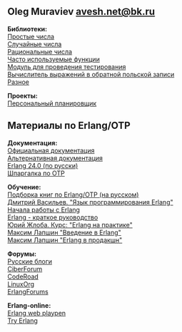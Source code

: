 ## Oleg Muraviev <avesh.net@bk.ru>  
**Библиотеки:**  
[Простые числа](doc/primes.md)  
[Случайные числа](doc/rnd.md)  
[Рациональные числа](doc/rat.md)  
[Часто используемые функции](doc/lib.md)  
[Модуль для проведения тестирования](doc/tests.md)  
[Вычислитель выражений в обратной польской записи](doc/rpn.md)  
[Разное](doc/mix.md)  

**Проекты:**  
[Персональный планировщик](doc/event.md)  

## Материалы по Erlang/OTP  
**Документация:**  
[Официальная документация](https://www.erlang.org/docs)  
[Альтернативная документация](https://www.erldocs.com/)  
[Erlang 24.0 (по русски)](https://runebook.dev/ru/docs/erlang/-index-)  
[Шпаргалка по OTP](https://itnan.ru/post.php?c=1&p=346252)  

**Обучение:**  
[Подборка книг по Erlang/OTP (на русском)](books/)  
[Дмитрий Васильев. "Язык программирования Erlang"](http://hlabs.org/development/erlang/)  
[Начала работы с Erlang](https://www.rsdn.org/article/erlang/GettingStartedWithErlang.xml)  
[Erlang - краткое руководство](https://coderlessons.com/tutorials/kompiuternoe-programmirovanie/vyuchit-erlang/erlang-kratkoe-rukovodstvo?ysclid=l33ww6nult)  
[Юрий Жлоба. Курс: "Erlang на практике"](https://ru.hexlet.io/courses/erlang_101)  
[Максим Лапшин "Введение в Erlang"](https://www.youtube.com/watch?v=jYrHjS8Z_XU)  
[Максим Лапшин "Erlang в продакшн"](https://www.youtube.com/watch?v=zefdqQV74R0)  

**Форумы:**  
[Русские блоги](https://russianblogs.com/tag/Erlang/)  
[CiberForum](https://www.cyberforum.ru/erlang/)  
[CodeRoad](https://coderoad.ru/list/?page=1&sort=view&tag=erlang)  
[LinuxOrg](https://www.linux.org.ru/tag/erlang)  
[ErlangForums](https://erlangforums.com/)  

**Erlang-online:**  
[Erlang web playpen](http://tryerl.seriyps.ru/)  
[Try Erlang](https://www.tryerlang.org/)  

